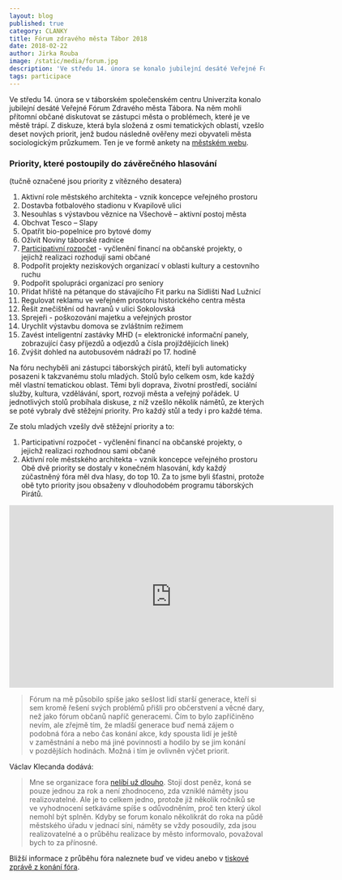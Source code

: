 ```yaml
---
layout: blog
published: true
category: CLANKY
title: Fórum zdravého města Tábor 2018
date: 2018-02-22
author: Jirka Rouba
image: /static/media/forum.jpg
description: 'Ve středu 14. února se konalo jubilejní desáté Veřejné Fórum Zdravého města Tábora. Ale dopadlo to jako vždy.'
tags: participace
---
```



Ve středu 14. února se v táborském společenském centru Univerzita konalo jubilejní desáté Veřejné Fórum Zdravého města Tábora.
Na něm mohli přítomní občané diskutovat se zástupci města o problémech, které je ve městě trápí.
Z diskuze, která byla složená z osmi tematických oblastí, vzešlo deset nových priorit, jenž budou následně ověřeny mezi obyvateli města sociologickým průzkumem.
Ten je ve formě ankety na [městském webu](http://taborcz.eu/vismo/formulare2.asp?u=16470&id_org=16470&id_f=1160&p1=65695).

### Priority, které postoupily do závěrečného hlasování

(tučně označené jsou priority z vítězného desatera)

1. Aktivní role městského architekta - vznik koncepce veřejného prostoru
2. Dostavba fotbalového stadionu v Kvapilově ulici
3. Nesouhlas s výstavbou věznice na Všechově – aktivní postoj města
4. Obchvat Tesco – Slapy
5. Opatřit bio-popelnice pro bytové domy
6. Oživit Noviny táborské radnice
7. [Participativní rozpočet](http://www.participativnirozpocet.cz/o%20participativn%C3%ADm%20rozpo%C4%8Dtu) - vyčlenění financí na občanské projekty, o jejichž realizaci rozhodují sami občané
8. Podpořit projekty neziskových organizací v oblasti kultury a cestovního ruchu
9. Podpořit spolupráci organizací pro seniory
10. Přidat hřiště na pétanque do stávajícího Fit parku na Sídlišti Nad Lužnicí
11. Regulovat reklamu ve veřejném prostoru historického centra města
12. Řešit znečištění od havranů v ulici Sokolovská
13. Sprejeři - poškozování majetku a veřejných prostor
14. Urychlit výstavbu domova se zvláštním režimem
15. Zavést inteligentní zastávky MHD (= elektronické informační panely, zobrazující časy příjezdů a odjezdů a čísla projíždějících linek)
16. Zvýšit dohled na autobusovém nádraží po 17. hodině

Na fóru nechyběli ani zástupci táborských pirátů, kteří byli automaticky posazeni k takzvanému stolu mladých.
Stolů bylo celkem osm, kde každý měl vlastní tematickou oblast.
Těmi byli doprava, životní prostředí, sociální služby, kultura, vzdělávání, sport, rozvoji města a veřejný pořádek.
U jednotlivých stolů probíhala diskuse, z níž vzešlo několik námětů, ze kterých se poté vybraly dvě stěžejní priority.
Pro každý stůl a tedy i pro každé téma.

Ze stolu mladých vzešly dvě stěžejní priority a to:
1. Participativní rozpočet - vyčlenění financí na občanské projekty, o jejichž realizaci rozhodnou sami občané
2. Aktivní role městského architekta - vznik koncepce veřejného prostoru
Obě dvě priority se dostaly v konečném hlasování, kdy každý zúčastněný fóra měl dva hlasy, do top 10.
Za to jsme byli šťastni, protože obě tyto priority jsou obsaženy v dlouhodobém programu táborských Pirátů.

<iframe width="640" height="360" src="https://www.youtube.com/embed/DAU8kPH6h5k" frameborder="0" allow="autoplay; encrypted-media" allowfullscreen></iframe>

> Fórum na mě působilo spíše jako sešlost lidí starší generace, kteří si sem kromě řešení svých problémů přišli pro občerstvení a věcné dary, než jako fórum občanů napříč generacemi.
Čím to bylo zapříčiněno nevím, ale zřejmě tím, že mladší generace buď nemá zájem o podobná fóra a nebo čas konání akce, kdy spousta lidí je ještě v zaměstnání a nebo má jiné povinnosti a hodilo by se jim konání v pozdějších hodinách.
Možná i tím je ovlivněn výčet priorit.

Václav Klecanda dodává:

> Mne se organizace fora [nelíbí už dlouho](clanky/2016/12/14/participace-obcanu/#forum-zdravého-města).
Stojí dost peněz, koná se pouze jednou za rok a není zhodnoceno, zda vzniklé náměty jsou realizovatelné.
Ale je to celkem jedno, protože již několik ročníků se ve vyhodnocení setkáváme spíše s odůvodněním, proč ten který úkol nemohl být splněn.
Kdyby se forum konalo několikrát do roka na půdě městského úřadu v jednací síni, náměty se vždy posoudily, zda jsou realizovatelné a o průběhu realizace by město informovalo, považoval bych to za přínosné.

Bližší informace z průběhu fóra naleznete buď ve videu anebo v [tiskové zprávě z konání fóra](http://www.taborcz.eu/forum-zdraveho-mesta-2018/d-54953).
